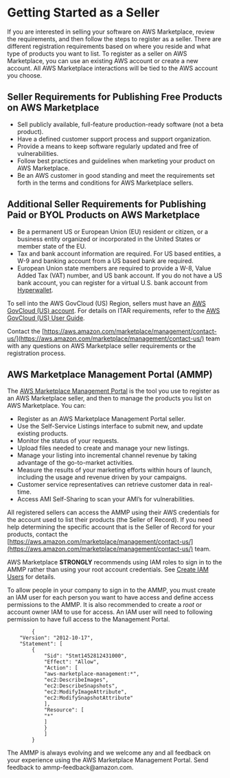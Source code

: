 # Getting Started as a Seller<a name="user-guide-for-sellers"></a>

 If you are interested in selling your software on AWS Marketplace, review the requirements, and then follow the steps to register as a seller\. There are different registration requirements based on where you reside and what type of products you want to list\. To register as a seller on AWS Marketplace, you can use an existing AWS account or create a new account\. All AWS Marketplace interactions will be tied to the AWS account you choose\. 

## Seller Requirements for Publishing Free Products on AWS Marketplace<a name="seller-requirements-for-publishing-free-products"></a>
+  Sell publicly available, full\-feature production\-ready software \(not a beta product\)\. 
+  Have a defined customer support process and support organization\. 
+  Provide a means to keep software regularly updated and free of vulnerabilities\. 
+  Follow best practices and guidelines when marketing your product on AWS Marketplace\. 
+  Be an AWS customer in good standing and meet the requirements set forth in the terms and conditions for AWS Marketplace sellers\. 

## Additional Seller Requirements for Publishing Paid or BYOL Products on AWS Marketplace<a name="additional-seller-requirements-for-paid-products"></a>
+  Be a permanent US or European Union \(EU\) resident or citizen, or a business entity organized or incorporated in the United States or member state of the EU\. 
+  Tax and bank account information are required\. For US based entities, a W\-9 and banking account from a US based bank are required\. 
+  European Union state members are required to provide a W\-8, Value Added Tax \(VAT\) number, and US bank account\. If you do not have a US bank account, you can register for a virtual U\.S\. bank account from [Hyperwallet](https://wssellers.hyperwallet.com/)\. 

 To sell into the AWS GovCloud \(US\) Region, sellers must have an [AWS GovCloud \(US\) account](https://aws.amazon.com/govcloud-us/getting-started/)\. For details on ITAR requirements, refer to the [AWS GovCloud \(US\) User Guide](http://docs.aws.amazon.com/govcloud-us/latest/UserGuide/govcloud-us-ug.pdf)\. 


 Contact the [https://aws.amazon.com/marketplace/management/contact-us/](https://aws.amazon.com/marketplace/management/contact-us/) team with any questions on AWS Marketplace seller requirements or the registration process\. 

## AWS Marketplace Management Portal \(AMMP\)<a name="management-portal"></a>

 The [AWS Marketplace Management Portal](https://aws.amazon.com/marketplace/management/tour) is the tool you use to register as an AWS Marketplace seller, and then to manage the products you list on AWS Marketplace\. You can: 
+  Register as an AWS Marketplace Management Portal seller\. 
+  Use the Self\-Service Listings interface to submit new, and update existing products\. 
+  Monitor the status of your requests\. 
+  Upload files needed to create and manage your new listings\. 
+  Manage your listing into incremental channel revenue by taking advantage of the go\-to\-market activities\. 
+  Measure the results of your marketing efforts within hours of launch, including the usage and revenue driven by your campaigns\. 
+  Customer service representatives can retrieve customer data in real\-time\. 
+  Access AMI Self\-Sharing to scan your AMI’s for vulnerabilities\. 


 All registered sellers can access the AMMP using their AWS credentials for the account used to list their products \(the Seller of Record\)\. If you need help determining the specific account that is the Seller of Record for your products, contact the [https://aws.amazon.com/marketplace/management/contact-us/](https://aws.amazon.com/marketplace/management/contact-us/) team\. 

 AWS Marketplace **STRONGLY** recommends using IAM roles to sign in to the AMMP rather than using your root account credentials\. See [Create IAM Users](https://docs.aws.amazon.com/IAM/latest/UserGuide/introduction_identity-management.html#intro-identity-users) for details\. 

 To allow people in your company to sign in to the AMMP, you must create an IAM user for each person you want to have access and define access permissions to the AMMP\. It is also recommended to create a *root* or account owner IAM to use for access\. An IAM user will need to following permission to have full access to the Management Portal\. 

```
        {
    "Version": "2012-10-17",
    "Statement": [
        {
            "Sid": "Stmt1452812431000",
            "Effect": "Allow",
            "Action": [
            "aws-marketplace-management:*",
            "ec2:DescribeImages",
            "ec2:DescribeSnapshots",
            "ec2:ModifyImageAttribute",
            "ec2:ModifySnapshotAttribute"
            ],
            "Resource": [
            "*"
            ]
            }
            ]
        }
```

 The AMMP is always evolving and we welcome any and all feedback on your experience using the AWS Marketplace Management Portal\. Send feedback to ammp\-feedback@amazon\.com\. 